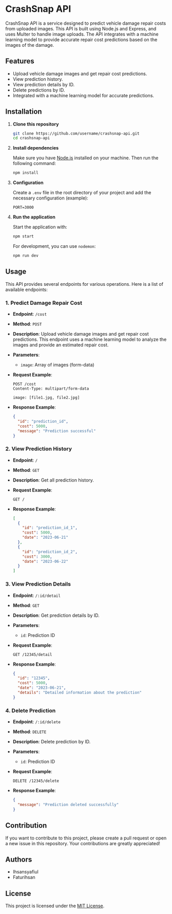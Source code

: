 # CrashSnap API

CrashSnap API is a service designed to predict vehicle damage repair costs from uploaded images. This API is built using Node.js and Express, and uses Multer to handle image uploads. The API integrates with a machine learning model to provide accurate repair cost predictions based on the images of the damage.

## Features

- Upload vehicle damage images and get repair cost predictions.
- View prediction history.
- View prediction details by ID.
- Delete predictions by ID.
- Integrated with a machine learning model for accurate predictions.

## Installation

1. **Clone this repository**

    ```bash
    git clone https://github.com/username/crashsnap-api.git
    cd crashsnap-api
    ```

2. **Install dependencies**

    Make sure you have [Node.js](https://nodejs.org/) installed on your machine. Then run the following command:

    ```bash
    npm install
    ```

3. **Configuration**

    Create a `.env` file in the root directory of your project and add the necessary configuration (example):

    ```dotenv
    PORT=3000
    ```

4. **Run the application**

    Start the application with:

    ```bash
    npm start
    ```

    For development, you can use `nodemon`:

    ```bash
    npm run dev
    ```

## Usage

This API provides several endpoints for various operations. Here is a list of available endpoints:

### 1. Predict Damage Repair Cost

- **Endpoint**: `/cost`
- **Method**: `POST`
- **Description**: Upload vehicle damage images and get repair cost predictions. This endpoint uses a machine learning model to analyze the images and provide an estimated repair cost.
- **Parameters**:
  - `image`: Array of images (form-data)

- **Request Example**:

    ```http
    POST /cost
    Content-Type: multipart/form-data

    image: [file1.jpg, file2.jpg]
    ```

- **Response Example**:

    ```json
    {
      "id": "prediction_id",
      "cost": 5000,
      "message": "Prediction successful"
    }
    ```

### 2. View Prediction History

- **Endpoint**: `/`
- **Method**: `GET`
- **Description**: Get all prediction history.

- **Request Example**:

    ```http
    GET /
    ```

- **Response Example**:

    ```json
    [
      {
        "id": "prediction_id_1",
        "cost": 5000,
        "date": "2023-06-21"
      },
      {
        "id": "prediction_id_2",
        "cost": 3000,
        "date": "2023-06-22"
      }
    ]
    ```

### 3. View Prediction Details

- **Endpoint**: `/:id/detail`
- **Method**: `GET`
- **Description**: Get prediction details by ID.
- **Parameters**:
  - `id`: Prediction ID

- **Request Example**:

    ```http
    GET /12345/detail
    ```

- **Response Example**:

    ```json
    {
      "id": "12345",
      "cost": 5000,
      "date": "2023-06-21",
      "details": "Detailed information about the prediction"
    }
    ```

### 4. Delete Prediction

- **Endpoint**: `/:id/delete`
- **Method**: `DELETE`
- **Description**: Delete prediction by ID.
- **Parameters**:
  - `id`: Prediction ID

- **Request Example**:

    ```http
    DELETE /12345/delete
    ```

- **Response Example**:

    ```json
    {
      "message": "Prediction deleted successfully"
    }
    ```

## Contribution

If you want to contribute to this project, please create a pull request or open a new issue in this repository. Your contributions are greatly appreciated!

## Authors

- Ihsansyafiul
- Faturihsan

## License

This project is licensed under the [MIT License](LICENSE).
